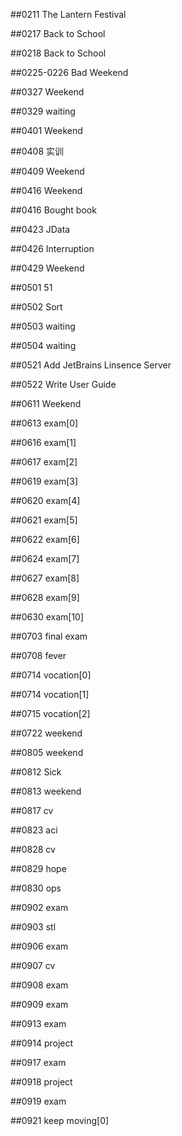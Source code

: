 ##0211 The Lantern Festival

##0217 Back to School

##0218 Back to School

##0225-0226 Bad Weekend

##0327 Weekend

##0329 waiting

##0401 Weekend

##0408 实训

##0409 Weekend

##0416 Weekend

##0416 Bought book

##0423 JData

##0426 Interruption

##0429 Weekend

##0501 51

##0502 Sort

##0503 waiting

##0504 waiting

##0521 Add JetBrains Linsence Server

##0522 Write User Guide

##0611 Weekend

##0613 exam[0]

##0616 exam[1]

##0617 exam[2]

##0619 exam[3]

##0620 exam[4]

##0621 exam[5]

##0622 exam[6]

##0624 exam[7]

##0627 exam[8]

##0628 exam[9]

##0630 exam[10]

##0703 final exam

##0708 fever

##0714 vocation[0] 

##0714 vocation[1] 

##0715 vocation[2] 

##0722 weekend

##0805 weekend

##0812 Sick

##0813 weekend

##0817 cv

##0823 aci

##0828 cv

##0829 hope

##0830 ops

##0902 exam

##0903 stl

##0906 exam

##0907 cv

##0908 exam

##0909 exam

##0913 exam

##0914 project

##0917 exam

##0918 project

##0919 exam

##0921 keep moving[0]